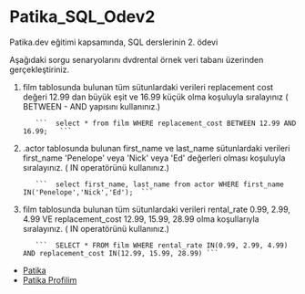 # Patika_SQL_Odev2
Patika.dev eğitimi kapsamında, SQL derslerinin 2. ödevi



Aşağıdaki sorgu senaryolarını dvdrental örnek veri tabanı üzerinden gerçekleştiriniz.

1. film tablosunda bulunan tüm sütunlardaki verileri replacement cost değeri 12.99 dan büyük eşit ve 16.99 küçük olma koşuluyla sıralayınız ( BETWEEN - AND yapısını kullanınız.)



          ```  select * from film WHERE replacement_cost BETWEEN 12.99 AND 16.99;   ```


2. .actor tablosunda bulunan first_name ve last_name sütunlardaki verileri first_name 'Penelope' veya 'Nick' veya 'Ed' değerleri olması koşuluyla sıralayınız. ( IN operatörünü kullanınız.)



          ```  select first_name, last_name from actor WHERE first_name IN('Penelope','Nick','Ed');  ```



3. film tablosunda bulunan tüm sütunlardaki verileri rental_rate 0.99, 2.99, 4.99 VE replacement_cost 12.99, 15.99, 28.99 olma koşullarıyla sıralayınız. ( IN operatörünü kullanınız.)



          ```  SELECT * FROM film WHERE rental_rate IN(0.99, 2.99, 4.99) AND replacement_cost IN(12.99, 15.99, 28.99) ```










- [Patika](https://app.patika.dev/)
- [Patika Profilim](https://app.patika.dev/aytac)
